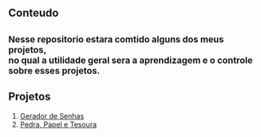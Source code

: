 ## Conteudo
<small>Nesse repositorio estara comtido alguns dos meus projetos,  
no qual a utilidade geral sera a aprendizagem e o controle sobre esses projetos.</small>
---
## Projetos
1. [Gerador de Senhas](https://github.com/Eurico149/Projetos_Python/blob/master/password_generator.py)
2. [Pedra, Papel e Tesoura](https://github.com/Eurico149/Projetos_Python/blob/master/pedra_papel_tesoura.py)